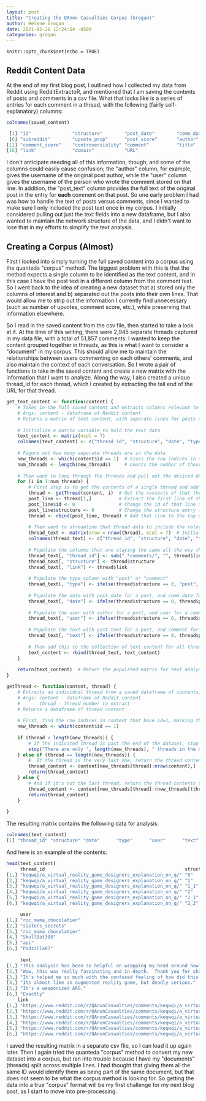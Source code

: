 ```yaml
---
layout: post
title: "Creating the QAnon Casualties Corpus (Grogan)"
author: Helene Grogan
date: 2021-02-28 12:24:54 -0500
categories: grogan
---
```


```{r setup, include=FALSE}
knitr::opts_chunk$set(echo = TRUE)
```

## Reddit Content Data
At the end of my first blog post, I outlined how I collected my data from Reddit using RedditExtractoR, and mentioned that I am saving the contents of posts and comments in a csv file. What that looks like is a series of entries for each comment in a thread, with the following (fairly self-explanatory) columns:

```r
colnames(saved_content)

 [1] "id"               "structure"        "post_date"        "comm_date"        "num_comments"    
 [6] "subreddit"        "upvote_prop"      "post_score"       "author"           "user"            
[11] "comment_score"    "controversiality" "comment"          "title"            "post_text"       
[16] "link"             "domain"           "URL"  
```

I don't anticipate needing all of this information, though, and some of the columns could easily cause confusion; the "author" column, for example, gives the username of the original post author, while the "user" column gives the username of the person who wrote the comment stored on that line. In addition, the "post_text" column provides the full text of the original post in the entry for **each** comment on that post. So one early problem I had was how to handle the text of posts versus comments, since I wanted to make sure I only included the post text once in my corpus. I initially considered pulling out just the text fields into a new dataframe, but I also wanted to maintain the network structure of the data, and I didn't want to lose that in my efforts to simplify the text analysis.

## Creating a Corpus (Almost)

First I looked into simply turning the full saved content into a corpus using the quanteda "corpus" method. The biggest problem with this is that the method expects a single column to be identified as the text content, and in this case I have the post text in a different column from the comment text. So I went back to the idea of creating a new dataset that a) stored only the columns of interest and b) separated out the posts into their own lines. That would allow me to strip out the information I currently find unnecessary (such as number of upvotes, comment score, etc.), while preserving that information elsewhere.

So I read in the saved content from the csv file, then started to take a look at it. At the time of this writing, there were 2,945 separate threads captured in my data file, with a total of 51,857 comments. I wanted to keep the content grouped together in threads, as this is what I want to consider a "document" in my corpus. This should allow me to maintain the relationships between users commenting on each others' comments, and also maintain the context of each conversation. So I wrote a pair of functions to take in the saved content and create a new matrix with the information that I want to analyze. Along the way, I also created a unique thread_id for each thread, which I created by extracting the tail end of the URL for that thread.

```r
get_text_content <- function(content) {
    # Takes in the full saved content and extracts columns relevant to text analysis
    # Args: content - dataframe of Reddit content
    # Returns a matrix of text content, with separate lines for posts and comments
    
    # Initialize a matrix variable to hold the text data
    text_content <- matrix(ncol = 7)
    colnames(text_content) <- c("thread_id", "structure", "date", "type", "user", "text", "link")
    
    # Figure out how many separate threads are in the data
    new_threads <- which(content$id == 1)  # Gives the row indices in saved content which have id=1
    num_threads <- length(new_threads)     # Counts the number of those indices
    
    # Then want to loop through the threads and pull out the desired data
    for (i in 1:num_threads) {
        # First step is to get the contents of a single thread and add a line to contain the post
        thread <- getThread(content, i)  # Get the contents of that thread
        post_line <- thread[1,]          # Extract the first line of the thread
        post_line$id <- 0                # Change the id of that line to 0 to indicate it's the post
        post_line$structure <- 0         # Change the structure entry to 0 as well
        thread <- rbind(post_line, thread) # Add that line to the top of the thread contents
        
        # Then want to streamline that thread data to include the relevant fields for text analysis
        thread_text <- matrix(nrow = nrow(thread), ncol = 7)  # Initialize a matrix to hold the thread data
        colnames(thread_text) <- c("thread_id", "structure", "date", "type", "user", "text", "link")
        
        # Populate the columns that are staying the same all the way through:
        thread_text[, "thread_id"] <- sub(".*comments/", "", thread$link)
        thread_text[, "structure"] <- thread$structure
        thread_text[, "link"] <- thread$link
        
        # Populate the type column with "post" or "comment"
        thread_text[, "type"] <- ifelse(thread$structure == 0, "post", "comment")
        
        # Populate the date with post_date for a post, and comm_date for a comment
        thread_text[, "date"] <- ifelse(thread$structure == 0, thread$post_date, thread$comm_date)
        
        # Populate the user with author for a post, and user for a comment
        thread_text[, "user"] <- ifelse(thread$structure == 0, thread$author, thread$user)
        
        # Populate the text with post_text for a post, and comment for a comment
        thread_text[, "text"] <- ifelse(thread$structure == 0, thread$post_text, thread$comment)
        
        # Then add this to the collection of text content for all threads
        text_content <- rbind(thread_text, text_content)
    }
    
    return(text_content)  # Return the populated matrix for text analysis
}

getThread <- function(content, thread) {
    # Extracts an individual thread from a saved dataframe of contents, without querying Reddit again
    # Args: content - dataframe of Reddit content
    #       thread - thread number to extract
    # Returns a dataframe of thread content
    
    # First, find the row indices in content that have id=1, marking the beginning of a thread
    new_threads <- which(content$id == 1)
    
    if (thread > length(new_threads)) { 
        # If the indicated thread is past the end of the dataset, stop and indicate that there aren't that many threads
        stop("There are only ", length(new_threads), " threads in the dataset.")
    } else if (thread == length(new_threads)) {
        #  If the thread is the very last one, return the thread contents starting with the index where it begins, and going to the end of the data
        thread_content <- content[new_threads[thread]:nrow(content),]
        return(thread_content)
    } else {  
        # And if it's not the last thread, return the thread contents starting with the index where it begins, and going to the line just before the beginning of the next one
        thread_content <- content[new_threads[thread]:(new_threads[(thread + 1)]-1),]
        return(thread_content)
    }
    
}

```

The resulting matrix contains the following data for analysis:
```r
colnames(text_content)
[1] "thread_id" "structure" "date"      "type"      "user"      "text"      "link"  
```

And here is an example of the contents:
```r
head(text_content)
     thread_id                                                   structure date       type     
[1,] "keqwqi/a_virtual_reality_game_designers_explanation_on_q/" "0"       "17-12-20" "post"   
[2,] "keqwqi/a_virtual_reality_game_designers_explanation_on_q/" "1"       "17-12-20" "comment"
[3,] "keqwqi/a_virtual_reality_game_designers_explanation_on_q/" "1_1"     "17-12-20" "comment"
[4,] "keqwqi/a_virtual_reality_game_designers_explanation_on_q/" "2"       "17-12-20" "comment"
[5,] "keqwqi/a_virtual_reality_game_designers_explanation_on_q/" "2_1"     "17-12-20" "comment"
[6,] "keqwqi/a_virtual_reality_game_designers_explanation_on_q/" "2_2"     "17-12-20" "comment"

     user                  
[1,] "roc_mama_chocolatier"
[2,] "sisters_secrets"     
[3,] "roc_mama_chocolatier"
[4,] "SkullBat308"         
[5,] "api"                 
[6,] "Podzilla07"          
     
     text                                                                                                      
[1,] "This analysis has been so helpful on wrapping my head around how people are subdued into Q. The process of \"finding\" clues and discovering the \"truth\" is so hard to discuss counter arguments with. The discovering becomes apart of their core beliefs and they feel physically attacked when presented with anything that shakes them.  \n\n\nhttps://medium.com/curiouserinstitute/a-game-designers-analysis-of-qanon-580972548be5"
[2,] "Wow, this was really fascinating and in-depth.  Thank you for sharing."
[3,] "It's helped me so much with the confused feeling of how did this even happen to my friends/ family."    
[4,] "Its almost like an augmented reality game, but deadly serious."                                          
[5,] "It's a weaponized ARG."                                                                                  
[6,] "Exactly"                                                                                                                                                                                          
    link                                                                                                    
[1,] "https://www.reddit.com/r/QAnonCasualties/comments/keqwqi/a_virtual_reality_game_designers_explanation_on_q/"
[2,] "https://www.reddit.com/r/QAnonCasualties/comments/keqwqi/a_virtual_reality_game_designers_explanation_on_q/"
[3,] "https://www.reddit.com/r/QAnonCasualties/comments/keqwqi/a_virtual_reality_game_designers_explanation_on_q/"
[4,] "https://www.reddit.com/r/QAnonCasualties/comments/keqwqi/a_virtual_reality_game_designers_explanation_on_q/"
[5,] "https://www.reddit.com/r/QAnonCasualties/comments/keqwqi/a_virtual_reality_game_designers_explanation_on_q/"
[6,] "https://www.reddit.com/r/QAnonCasualties/comments/keqwqi/a_virtual_reality_game_designers_explanation_on_q/"
```
I saved the resulting matrix in a separate csv file, so I can load it up again later. Then I again tried the quanteda "corpus" method to convert my new dataset into a corpus, but ran into trouble because I have my "documents" (threads) split across multiple lines. I had thought that giving them all the same ID would identify them as being part of the same document, but that does not seem to be what the corpus method is looking for. So getting the data into a true "corpus" format will be my first challenge for my next blog post, as I start to move into pre-processing.



